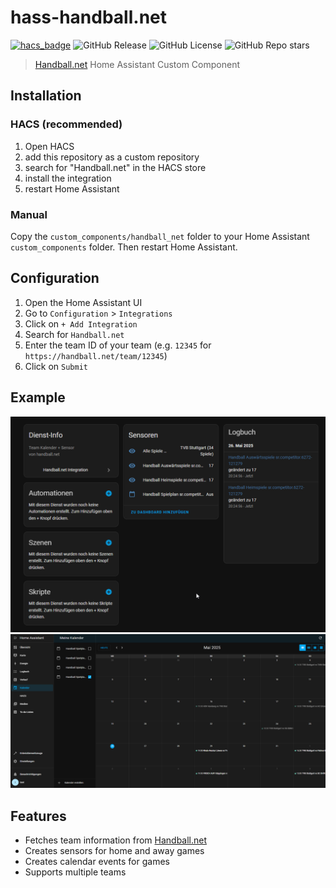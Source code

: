 # hass-handball.net

[![hacs_badge](https://img.shields.io/badge/HACS-Default-orange.svg?style=for-the-badge)](https://github.com/hacs/integration)
![GitHub Release](https://img.shields.io/github/v/release/miggi92/hass-handball.net?style=for-the-badge)
![GitHub License](https://img.shields.io/github/license/miggi92/hass-handball.net?style=for-the-badge)
![GitHub Repo stars](https://img.shields.io/github/stars/miggi92/hass-handball.net?style=for-the-badge)

> [Handball.net](https://handball.net) Home Assistant Custom Component

## Installation

### HACS (recommended)

1. Open HACS
2. add this repository as a custom repository
3. search for "Handball.net" in the HACS store
4. install the integration
5. restart Home Assistant

### Manual

Copy the `custom_components/handball_net` folder to your Home Assistant `custom_components` folder. Then restart Home Assistant.


## Configuration

1. Open the Home Assistant UI
2. Go to `Configuration` > `Integrations`
3. Click on `+ Add Integration`
4. Search for `Handball.net`
5. Enter the team ID of your team (e.g. `12345` for `https://handball.net/team/12345`)
6. Click on `Submit`

## Example

![Integration Example](assets/integration_example.png)
![Calendar Example](assets/calendar_example.png)

## Features

- Fetches team information from [Handball.net](https://handball.net)
- Creates sensors for home and away games
- Creates calendar events for games
- Supports multiple teams
